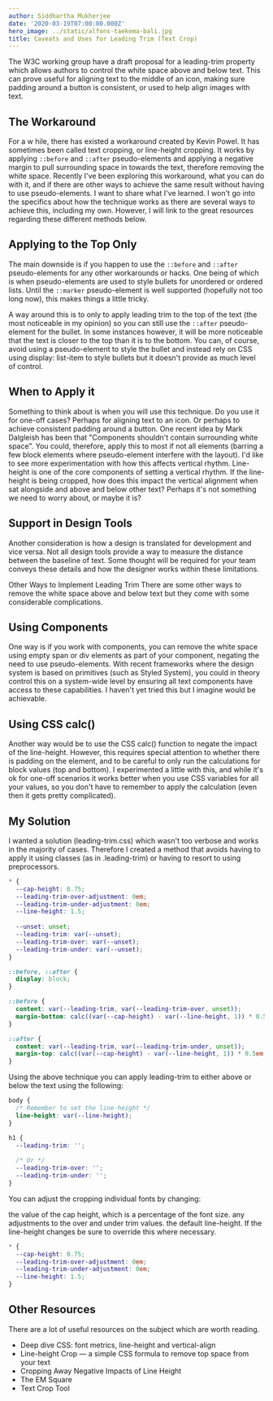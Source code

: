 ```yaml
---
author: Siddhartha Mukherjee
date: '2020-03-19T07:00:00.000Z'
hero_image: ../static/alfons-taekema-bali.jpg
title: Caveats and Uses for Leading Trim (Text Crop)
---
```

The W3C working group have a draft proposal for a leading-trim property which allows authors to control the white space above and below text. This can prove useful for aligning text to the middle of an icon, making sure padding around a button is consistent, or used to help align images with text.

## The Workaround

For a w hile,   there has existed a workaround created by Kevin Powel. It has sometimes been called text cropping, or line-height cropping. It works by applying `::before` and `::after` pseudo-elements and applying a negative margin to pull surrounding space in towards the text, therefore removing the white space. Recently I've been exploring this workaround, what you can do with it, and if there are other ways to achieve the same result without having to use pseudo-elements. I want to share what I've learned. I won't go into the specifics about how the technique works as there are several ways to achieve this, including my own. However, I will link to the great resources regarding these different methods below.

## Applying to the Top Only

The main downside is if you happen to use the `::before` and `::after` pseudo-elements for any other workarounds or hacks. One being of which is when pseudo-elements are used to style bullets for unordered or ordered lists. Until the `::marker` pseudo-element is well supported (hopefully not too long now), this makes things a little tricky.

A way around this is to only to apply leading trim to the top of the text (the most noticeable in my opinion) so you can still use the `::after` pseudo-element for the bullet. In some instances however, it will be more noticeable that the text is closer to the top than it is to the bottom. You can, of course, avoid using a pseudo-element to style the bullet and instead rely on CSS using display: list-item to style bullets but it doesn't provide as much level of control.

## When to Apply it

Something to think about is when you will use this technique. Do you use it for one-off cases? Perhaps for aligning text to an icon. Or perhaps to achieve consistent padding around a button. One recent idea by Mark Dalgleish has been that "Components shouldn't contain surrounding white space". You could, therefore, apply this to most if not all elements (barring a few block elements where pseudo-element interfere with the layout). I'd like to see more experimentation with how this affects vertical rhythm. Line-height is one of the core components of setting a vertical rhythm. If the line-height is being cropped, how does this impact the vertical alignment when sat alongside and above and below other text? Perhaps it's not something we need to worry about, or maybe it is?

## Support in Design Tools

Another consideration is how a design is translated for development and vice versa. Not all design tools provide a way to measure the distance between the baseline of text. Some thought will be required for your team conveys these details and how the designer works within these limitations.

Other Ways to Implement Leading Trim
There are some other ways to remove the white space above and below text but they come with some considerable complications.

## Using Components

One way is if you work with components, you can remove the white space using empty span or div elements as part of your component, negating the need to use pseudo-elements. With recent frameworks where the design system is based on primitives (such as Styled System), you could in theory control this on a system-wide level by ensuring all text components have access to these capabilities. I haven't yet tried this but I imagine would be achievable.

## Using CSS calc()

Another way would be to use the CSS calc() function to negate the impact of the line-height. However, this requires special attention to whether there is padding on the element, and to be careful to only run the calculations for block values (top and bottom). I experimented a little with this, and while it's ok for one-off scenarios it works better when you use CSS variables for all your values, so you don't have to remember to apply the calculation (even then it gets pretty complicated).

## My Solution

I wanted a solution (leading-trim.css) which wasn't too verbose and works in the majority of cases. Therefore I created a method that avoids having to apply it using classes (as in .leading-trim) or having to resort to using preprocessors.

```css
* {
  --cap-height: 0.75;
  --leading-trim-over-adjustment: 0em;
  --leading-trim-under-adjustment: 0em;
  --line-height: 1.5;
  
  --unset: unset;
  --leading-trim: var(--unset);
  --leading-trim-over: var(--unset);
  --leading-trim-under: var(--unset);
}

::before, ::after {
  display: block;
}

::before {
  content: var(--leading-trim, var(--leading-trim-over, unset));
  margin-bottom: calc((var(--cap-height) - var(--line-height, 1)) * 0.5em - var(--leading-trim-over-adjustment));
}

::after {
  content: var(--leading-trim, var(--leading-trim-under, unset));
  margin-top: calc((var(--cap-height) - var(--line-height, 1)) * 0.5em - var(--leading-trim-under-adjustment));
}
```

Using the above technique you can apply leading-trim to either above or below the text using the following:

```css
body {
  /* Remember to set the line-height */
  line-height: var(--line-height);
}

h1 {
  --leading-trim: '';
  
  /* Or */
  --leading-trim-over: '';
  --leading-trim-under: '';
}
```

You can adjust the cropping individual fonts by changing:

the value of the cap height, which is a percentage of the font size.
any adjustments to the over and under trim values.
the default line-height. If the line-height changes be sure to override this where necessary.

```css
* {
  --cap-height: 0.75;
  --leading-trim-over-adjustment: 0em;
  --leading-trim-under-adjustment: 0em;
  --line-height: 1.5;
}
```

## Other Resources

There are a lot of useful resources on the subject which are worth reading.

* Deep dive CSS: font metrics, line-height and vertical-align
* Line-height Crop — a simple CSS formula to remove top space from your text
* Cropping Away Negative Impacts of Line Height
* The EM Square
* Text Crop Tool